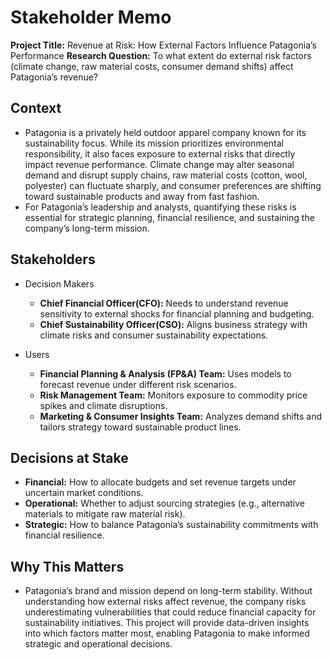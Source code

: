 # Stakeholder Memo

**Project Title:** Revenue at Risk: How External Factors Influence Patagonia’s Performance
**Research Question:** To what extent do external risk factors (climate change, raw material costs, consumer demand shifts) affect Patagonia’s revenue?

## Context
* Patagonia is a privately held outdoor apparel company known for its sustainability focus. While its mission prioritizes environmental responsibility, it also faces exposure to external risks that directly impact revenue performance. Climate change may alter seasonal demand and disrupt supply chains, raw material costs (cotton, wool, polyester) can fluctuate sharply, and consumer preferences are shifting toward sustainable products and away from fast fashion.
* For Patagonia’s leadership and analysts, quantifying these risks is essential for strategic planning, financial resilience, and sustaining the company’s long-term mission.

## Stakeholders
* Decision Makers
    * **Chief Financial Officer(CFO):** Needs to understand revenue sensitivity to external shocks for financial planning and budgeting.
    * **Chief Sustainability Officer(CSO):** Aligns business strategy with climate risks and consumer sustainability expectations.
* Users

    * **Financial Planning & Analysis (FP&A) Team:** Uses models to forecast revenue under different risk scenarios.
    * **Risk Management Team:** Monitors exposure to commodity price spikes and climate disruptions.
    * **Marketing & Consumer Insights Team:** Analyzes demand shifts and tailors strategy toward sustainable product lines.

## Decisions at Stake
* **Financial:** How to allocate budgets and set revenue targets under uncertain market conditions.
* **Operational:** Whether to adjust sourcing strategies (e.g., alternative materials to mitigate raw material risk).
* **Strategic:** How to balance Patagonia’s sustainability commitments with financial resilience.

## Why This Matters
* Patagonia’s brand and mission depend on long-term stability. Without understanding how external risks affect revenue, the company risks underestimating vulnerabilities that could reduce financial capacity for sustainability initiatives. This project will provide data-driven insights into which factors matter most, enabling Patagonia to make informed strategic and operational decisions.
